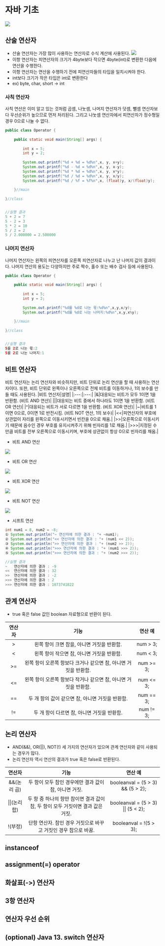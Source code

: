 # 자바 기초
![](https://img1.daumcdn.net/thumb/R1280x0/?scode=mtistory2&fname=https%3A%2F%2Fblog.kakaocdn.net%2Fdn%2Fb1qPwI%2Fbtqwi2T0iat%2FYbcYgIICBzXIykpmwyeeQK%2Fimg.png)

## 산술 연산자
- 산술 연산자는 가장 많이 사용하는 연산자로 수식 계산에 사용된다. 
![](https://img1.daumcdn.net/thumb/R1280x0/?scode=mtistory2&fname=https%3A%2F%2Fblog.kakaocdn.net%2Fdn%2FLKelV%2FbtqwhyGy0Bp%2F0DN4VEH6f5SeWsQ1P1r9X0%2Fimg.png)
- 이항 연산자는 피연산자의 크기가 4byte보다 작으면 4byte(int)로 변환한 다음에 연산을 수행한다.
- 이항 연산자는 연산을 수행하기 전에 피연산자들의 타입을 일치시켜야 한다.
- int보다 크기가 작은 타입은 int로 변환한다
- ex) byte, char, short -> int

### 사칙 연산자
사칙 연산은 이미 알고 있는 것처럼 곱셈, 나눗셈, 나머지 연산자가 덧셈, 뺄셈 연산자보다 우선순위가 높으므로 먼저 처리된다.
그리고 나눗셈 연산자에서 피연산자가 정수형일 경우 0으로 나눌 수 없다.
```java
public class Operator {
 
    public static void main(String[] args) {
        
        int x = 5;
        int y = 2;
        
        System.out.printf("%d + %d = %d%n",x, y, x+y);
        System.out.printf("%d - %d = %d%n",x, y, x-y);
        System.out.printf("%d * %d = %d%n",x, y, x*y);
        System.out.printf("%d / %d = %d%n",x, y, x/y);
        System.out.printf("%d / %f = %f%n",x, (float)y, x/(float)y);
 
    }//main
 
}//class


//실행 결과
5 + 2 = 7
5 - 2 = 3
5 * 2 = 10
5 / 2 = 2
5 / 2.000000 = 2.500000
```

### 나머지 연산자
나머지 연산자는 왼쪽의 피연산자를 오른쪽 피연산자로 나누고 난 나머지 값이 결과이다.
나머지 연산의 용도는 다양하지만 주로 짝수, 홀수 또는 배수 검사 등에 사용된다.
```java
public class Operator {
 
    public static void main(String[] args) {
        
        int x = 5;
        int y = 2;
        
        System.out.printf("%d를 %d로 나눈 몫:%d%n",x,y,x/y);
        System.out.printf("%d를 %d로 나눈 나머지:%d%n",x,y,x%y);        
 
    }//main
 
}//class


//실행 결과
5를 2로 나눈 몫:2
5를 2로 나눈 나머지:1
```

## 비트 연산자
비트 연산자는 논리 연산자와 비슷하지만, 비트 단위로 논리 연산을 할 때 사용하는 연산자이다.
또한, 비트 단위로 왼쪽이나 오른쪽으로 전체 비트를 이동하거나, 1의 보수를 만들 때도 사용된다.
|비트 연산자|설명|
|:---:|:---:|
|&|대응되는 비트가 모두 1이면 1을 반환함. (비트 AND 연산)|
|\||대응되는 비트 중에서 하나라도 1이면 1을 반환함. (비트 OR 연산)|
|^|대응되는 비트가 서로 다르면 1을 반환함. (비트 XOR 연산)|
|~|비트를 1이면 0으로, 0이면 1로 반전시킴. (비트 NOT 연산, 1의 보수)|
|<<|피연산자의 부호에 상관없이 자리를 왼쪽으로 이동시키면서 빈칸을 0으로 채움.|
|>>|오른쪽으로 이동시키기 때문에 음수인 경우 부호를 유지시켜주기 위해 빈자리를 1로 채움.|
|>>>|지정된 수만큼 비트를 전부 오른쪽으로 이동시키며, 부호에 상관없이 항상 0으로 빈자리를 채움.|
- 비트 AND 연산

![](http://www.tcpschool.com/lectures/img_php_bitwise_and.png)

- 비트 OR 연산

![](http://www.tcpschool.com/lectures/img_php_bitwise_or.png)

- 비트 XOR 연산

![](http://www.tcpschool.com/lectures/img_php_bitwise_xor.png)

- 비트 NOT 연산

![](http://www.tcpschool.com/lectures/img_php_bitwise_not.png)

- 시프트 연산
```java
int num1 = 8, num2 = -8;
① System.out.println("~ 연산자에 의한 결과 : "+ ~num1);
② System.out.println("<< 연산자에 의한 결과 : "+ (num1 << 2));
③ System.out.println(">> 연산자에 의한 결과 : "+ (num2 >> 2));
④ System.out.println(">>> 연산자에 의한 결과 : "+ (num1 >>> 2));
⑤ System.out.println(">>> 연산자에 의한 결과 : "+ (num2 >>> 2));

//실행 결과
~   연산자에 의한 결과 : -9
<<  연산자에 의한 결과 : 32
>>  연산자에 의한 결과 : -2
>>> 연산자에 의한 결과 : 2
>>> 연산자에 의한 결과 : 1073741822
```

## 관계 연산자
- true 혹은 false 값인 boolean 자료형으로 반환이 된다.  
  
|연산자|기능|연산 예|
|:---:|:---:|:---:|
|\>|왼쪽 항이 크면 참을, 아니면 거짓을 반환함.|num \> 3;|
|\<|왼쪽 항이 작으면 참, 아니면 거짓을 반환함.|num \< 3;|
|\>=|왼쪽 항이 오른쪽 항보다 크거나 같으면 참, 아니면 거짓을 반환함.|num \>= 3;|
|\<=|왼쪽 항이 오른쪽 항보다 작거나 같으면 참, 아니면 거짓을 반환함.|num \<= 3;|
|==|두 개 항의 값이 같으면 참, 아니면 거짓을 반환함.|num == 3;|
|\!=|두 개 항이 다르면 참, 아니면 거짓을 반환함.|num \!= 3;|

## 논리 연산자
- AND(&&), OR(||), NOT(\!) 세 가지의 연산자가 있으며 관계 연산자와 같이 사용되는 경우가 많다.
- 논리 연산자 역시 연산의 결과가 true 혹은 false로 반환된다.  

|연산자|기능|연산 예|
|:---:|:---:|:---:|
|&&(논리 곱)|두 항이 모두 참인 경우에만 결과 값이 참, 아니면 거짓.|booleanval = (5 \> 3) && (5 \> 2);|
|\|\|(논리 합)|두 항 중 하나의 항만 참이면 결과 값이 참, 두 항이 모두 거짓이면 결과 값은 거짓.|booleanval = (5 \> 3) \|\| (5 \< 2);|
|\!(부정)|단항 연산자. 참인 경우 거짓으로 바꾸고 거짓인 경우 참으로 바꿈.|booleanval = \!(5 \> 3);|

## instanceof
## assignment(=) operator
## 화살표(->) 연산자
## 3항 연산자
## 연산자 우선 순위
## (optional) Java 13. switch 연산자